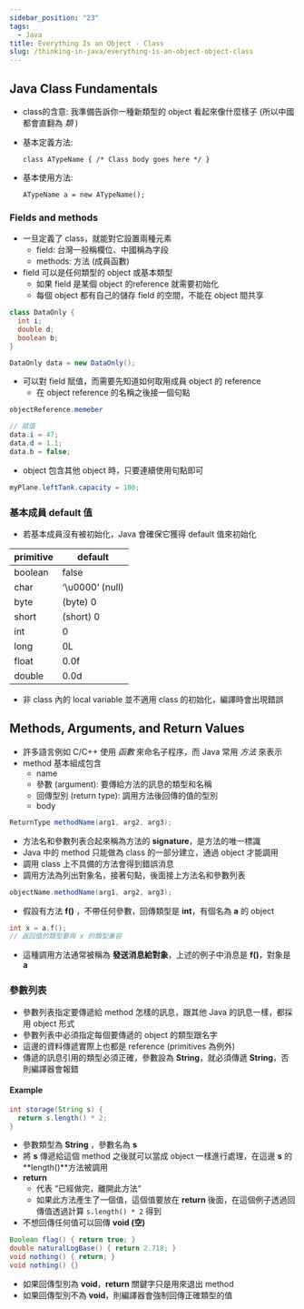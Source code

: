```yaml
---
sidebar_position: "23"
tags:
  - Java
title: Everything Is an Object - Class
slug: /thinking-in-java/everything-is-an-object-object-class
---
```

## Java Class Fundamentals

- class的含意: 我準備告訴你一種新類型的 object 看起來像什麼樣子 (所以中國都會直翻為 _類_ )
- 基本定義方法:
    ```
    class ATypeName { /* Class body goes here */ }
    ```

- 基本使用方法:
    ```
    ATypeName a = new ATypeName();
    ```

### Fields and methods

- 一旦定義了 class，就能對它設置兩種元素
    - field: 台灣一般稱欄位、中國稱為字段
    - methods: 方法 (成員函數)
- field 可以是任何類型的 object 或基本類型
    - 如果 field 是某個 object 的reference 就需要初始化
    - 每個 object 都有自己的儲存 field 的空間，不能在 object 間共享

```java
class DataOnly {
  int i;
  double d;
  boolean b;
}

DataOnly data = new DataOnly();
```

- 可以對 field 賦值，而需要先知道如何取用成員 object 的 reference
    - 在 object reference 的名稱之後接一個句點
```java
objectReference.memeber

// 賦值
data.i = 47;
data.d = 1.1;
data.b = false;
```

- object 包含其他 object 時，只要連續使用句點即可
```java
myPlane.leftTank.capacity = 100;
```

### 基本成員 default 值

- 若基本成員沒有被初始化，Java 會確保它獲得 default 值來初始化

| primitive | default         |
| --------- | --------------- |
| boolean   | false           |
| char      | ‘\u0000’ (null) |
| byte      | (byte) 0        |
| short     | (short) 0       |
| int       | 0               |
| long      | 0L              |
| float     | 0.0f            |
| double    | 0.0d            |
- 非 class 內的 local variable 並不適用 class 的初始化，編譯時會出現錯誤


## Methods, Arguments, and Return Values

- 許多語言例如 C/C++ 使用 _函數_ 來命名子程序，而 Java 常用 _方法_ 來表示
- method 基本組成包含
    - name
    - 參數 (argument): 要傳給方法的訊息的類型和名稱
    - 回傳型別 (return type): 調用方法後回傳的值的型別
    - body
```java
ReturnType methodName(arg1, arg2, arg3); 
```
- 方法名和參數列表合起來稱為方法的 **signature**，是方法的唯一標識
- Java 中的 method 只能做為 class 的一部分建立，通過 object 才能調用
- 調用 class 上不具備的方法會得到錯誤消息
- 調用方法為列出對象名，接著句點，後面接上方法名和參數列表
```java
objectName.methodName(arg1, arg2, arg3);
```
- 假設有方法 **f()** ，不帶任何參數，回傳類型是 **int**，有個名為 **a** 的 object
```java
int x = a.f();
// 返回值的類型要與 x 的類型兼容
```
- 這種調用方法通常被稱為 **發送消息給對象**，上述的例子中消息是 **f()**，對象是 **a**
### 參數列表

- 參數列表指定要傳遞給 method 怎樣的訊息，跟其他 Java 的訊息一樣，都採用 object 形式
- 參數列表中必須指定每個要傳遞的 object 的類型跟名字
- 這邊的資料傳遞實際上也都是 reference (primitives 為例外)
- 傳遞的訊息引用的類型必須正確，參數設為 **String**，就必須傳遞 **String**，否則編譯器會報錯

#### Example
```java
int storage(String s) {
  return s.length() * 2;
}
```
- 參數類型為 **String** ，參數名為 **s**
- 將 **s** 傳遞給這個 method 之後就可以當成 object 一樣進行處理，在這邊 **s** 的 **length()**方法被調用
- **return**
    - 代表 “已經做完，離開此方法“
    - 如果此方法產生了一個值，這個值要放在 **return** 後面，在這個例子透過回傳值透過計算 `s.length() * 2` 得到
- 不想回傳任何值可以回傳 **void (空)**
```java
Boolean flag() { return true; }
double naturalLogBase() { return 2.718; }
void nothing() { return; }
void nothing() {}
```
- 如果回傳型別為 **void**，**return** 關鍵字只是用來退出 method
- 如果回傳型別不為 **void**，則編譯器會強制回傳正確類型的值

